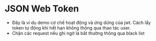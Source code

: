 # JSON Web Token
- Đây là ví dụ demo cơ chế hoạt động và ứng dứng của jwt. Cách lấy token tự động khi hết hạn không thông qua thao tác user.
- Chặn các request nếu ghi ngờ là bất thường thông qua black list

